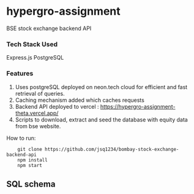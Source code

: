 # hypergro-assignment
BSE stock exchange backend API

### Tech Stack Used
Express.js
PostgreSQL

### Features
1) Uses postgreSQL deployed on neon.tech cloud for efficient and fast retrieval of queries.
2) Caching mechanism added which caches requests
3) Backend API deployed to vercel : <https://hypergro-assignment-theta.vercel.app/>
4) Scripts to download, extract and seed the database with equity data from bse website.

How to run: 
```
    git clone https://github.com/jsq1234/bombay-stock-exchange-backend-api
    npm install
    npm start
```

## SQL schema 
